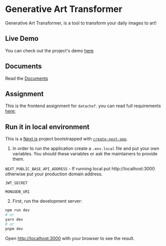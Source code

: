 # Generative Art Transformer

Generative Art Transformer, is a tool to transform your daily images to art!

## Live Demo

You can check out the project's demo [here](https://main.d1facf9nj5bmyt.amplifyapp.com/)

## Documents

Read the [Documents](./docs)

## Assignment

This is the frontend assignment for `datachef`. you can read full requirements [here](https://datachef.notion.site/THA-Frontend-Developer-d1ed1b9e68b143e1bf1b63d880d857ea);

## Run it in local environment

This is a [Next.js](https://nextjs.org/) project bootstrapped with [`create-next-app`](https://github.com/vercel/next.js/tree/canary/packages/create-next-app).

1. In order to run the application create a `.env.local` file and put your own variables. You should these variables or ask the maintainers to provide them.

`NEXT_PUBLIC_BASE_API_ADDRESS` - If running local put http[]()://localhost:3000 otherwise put your production domain address.

`JWT_SECRET`

`MONGODB_URI`

2. First, run the development server:

```bash
npm run dev
# or
yarn dev
# or
pnpm dev
```

Open [http://localhost:3000](http://localhost:3000) with your browser to see the result.
